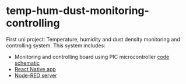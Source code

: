 # temp-hum-dust-monitoring-controlling

First uni project: Temperature, humidity and dust density monitoring and controlling system.
This system includes:
- Monitoring and controlling board using PIC microcontroller [code](/code) [schematic](/schematic)
- [React Native app](/app)
- [Node-RED server](/node-red)
